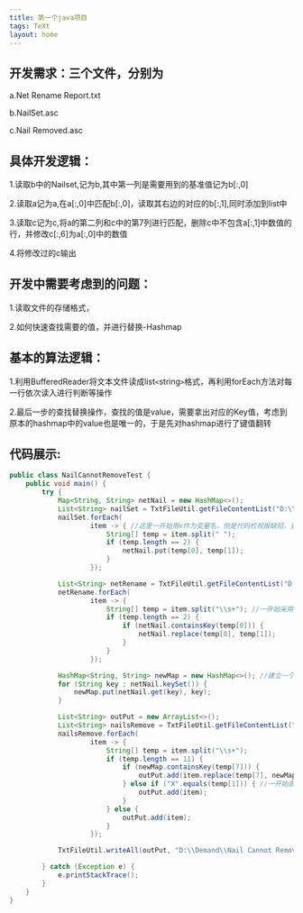 ```yaml
---
title: 第一个java项目
tags: TeXt
layout: home
---
```


## 开发需求：三个文件，分别为 

 a.Net Rename Report.txt  

 b.NailSet.asc 

 c.Nail Removed.asc 
    
  
  
## 具体开发逻辑：  

 1.读取b中的Nailset,记为b,其中第一列是需要用到的基准值记为b[:,0]
  
 2.读取a记为a,在a[:,0]中匹配b[:,0]，读取其右边的对应的b[:,1],同时添加到list中
  
 3.读取c记为c,将a的第二列和c中的第7列进行匹配，删除c中不包含a[:,1]中数值的行，并修改c[:,6]为a[:,0]中的数值  
  
 4.将修改过的c输出 
  
  
  
## 开发中需要考虑到的问题： 

 1.读取文件的存储格式，
  
 2.如何快速查找需要的值，并进行替换-Hashmap  
  
    
    
## 基本的算法逻辑： 

 1.利用BufferedReader将文本文件读成list`<`string`>`格式，再利用forEach方法对每一行依次读入进行判断等操作  
 
 2.最后一步的查找替换操作，查找的值是value，需要拿出对应的Key值，考虑到原本的hashmap中的value也是唯一的，于是先对hashmap进行了键值翻转
 

## 代码展示:  

```java  
public class NailCannotRemoveTest {
    public void main() {
        try {
            Map<String, String> netNail = new HashMap<>();
            List<String> nailSet = TxtFileUtil.getFileContentList("D:\\Demand\\NailSet.asc");
            nailSet.forEach(
                    item -> { //这里一开始用x作为变量名，但是代码检视报缺陷，查看文档发现lambda表达式里对象命名，不能是单个字母
                        String[] temp = item.split(" ");
                        if (temp.length == 2) {
                            netNail.put(temp[0], temp[1]);
                        }
                    });

            List<String> netRename = TxtFileUtil.getFileContentList("D:\\Demand\\Net Rename Report.txt");
            netRename.forEach(
                    item -> {
                        String[] temp = item.split("\\s+"); //一开始采用了上面的“ ”方法进行切分，debug发现变量不对，因为其中含有多个空格，貌似可以用添加一个limit：2的参数解决?
                        if (temp.length == 2) {
                            if (netNail.containsKey(temp[0])) {
                                netNail.replace(temp[0], temp[1]);
                            }
                        }
                    });

            HashMap<String, String> newMap = new HashMap<>(); //建立一个新的哈希表，对原有表中的值进行键值翻转
            for (String key : netNail.keySet()) {
                newMap.put(netNail.get(key), key);
            }

            List<String> outPut = new ArrayList<>();
            List<String> nailsRemove = TxtFileUtil.getFileContentList("D:\\Demand\\Nails Removed.asc");
            nailsRemove.forEach(
                    item -> {
                        String[] temp = item.split("\\s+");
                        if (temp.length == 11) {
                            if (newMap.containsKey(temp[7])) {
                                outPut.add(item.replace(temp[7], newMap.get(temp[7])));
                            } else if ("X".equals(temp[1])) { //一开始直接用==判断发现输出不对，后来才发现java中比较两个字符串需要用到equal方法
                                outPut.add(item);
                            }
                        } else {
                            outPut.add(item);
                        }
                    });

            TxtFileUtil.writeAll(outPut, "D:\\Demand\\Nail Cannot Remove.asc");

        } catch (Exception e) {
            e.printStackTrace();
        }
    }
}
```
